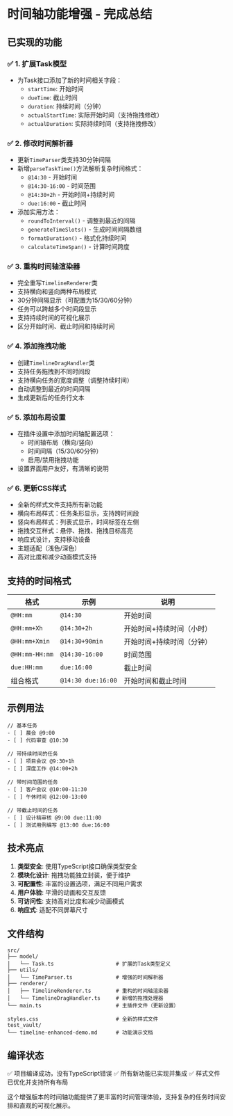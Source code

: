 # 时间轴功能增强 - 完成总结

## 已实现的功能

### ✅ 1. 扩展Task模型
- 为Task接口添加了新的时间相关字段：
  - `startTime`: 开始时间
  - `dueTime`: 截止时间
  - `duration`: 持续时间（分钟）
  - `actualStartTime`: 实际开始时间（支持拖拽修改）
  - `actualDuration`: 实际持续时间（支持拖拽修改）

### ✅ 2. 修改时间解析器
- 更新`TimeParser`类支持30分钟间隔
- 新增`parseTaskTime()`方法解析复杂时间格式：
  - `@14:30` - 开始时间
  - `@14:30-16:00` - 时间范围
  - `@14:30+2h` - 开始时间+持续时间
  - `due:16:00` - 截止时间
- 添加实用方法：
  - `roundToInterval()` - 调整到最近的间隔
  - `generateTimeSlots()` - 生成时间间隔数组
  - `formatDuration()` - 格式化持续时间
  - `calculateTimeSpan()` - 计算时间跨度

### ✅ 3. 重构时间轴渲染器
- 完全重写`TimelineRenderer`类
- 支持横向和竖向两种布局模式
- 30分钟间隔显示（可配置为15/30/60分钟）
- 任务可以跨越多个时间段显示
- 支持持续时间的可视化展示
- 区分开始时间、截止时间和持续时间

### ✅ 4. 添加拖拽功能
- 创建`TimelineDragHandler`类
- 支持任务拖拽到不同时间段
- 支持横向任务的宽度调整（调整持续时间）
- 自动调整到最近的时间间隔
- 生成更新后的任务行文本

### ✅ 5. 添加布局设置
- 在插件设置中添加时间轴配置选项：
  - 时间轴布局（横向/竖向）
  - 时间间隔（15/30/60分钟）
  - 启用/禁用拖拽功能
- 设置界面用户友好，有清晰的说明

### ✅ 6. 更新CSS样式
- 全新的样式文件支持所有新功能
- 横向布局样式：任务条形显示，支持跨时间段
- 竖向布局样式：列表式显示，时间标签在左侧
- 拖拽交互样式：悬停、拖拽、拖拽目标高亮
- 响应式设计，支持移动设备
- 主题适配（浅色/深色）
- 高对比度和减少动画模式支持

## 支持的时间格式

| 格式 | 示例 | 说明 |
|------|------|------|
| `@HH:mm` | `@14:30` | 开始时间 |
| `@HH:mm+Xh` | `@14:30+2h` | 开始时间+持续时间（小时） |
| `@HH:mm+Xmin` | `@14:30+90min` | 开始时间+持续时间（分钟） |
| `@HH:mm-HH:mm` | `@14:30-16:00` | 时间范围 |
| `due:HH:mm` | `due:16:00` | 截止时间 |
| 组合格式 | `@14:30 due:16:00` | 开始时间和截止时间 |

## 示例用法

```timeline
// 基本任务
- [ ] 晨会 @9:00
- [ ] 代码审查 @10:30

// 带持续时间的任务
- [ ] 项目会议 @9:30+1h
- [ ] 深度工作 @14:00+2h

// 带时间范围的任务
- [ ] 客户会议 @10:00-11:30
- [ ] 午休时间 @12:00-13:00

// 带截止时间的任务
- [ ] 设计稿审核 @9:00 due:11:00
- [ ] 测试用例编写 @13:00 due:16:00
```

## 技术亮点

1. **类型安全**: 使用TypeScript接口确保类型安全
2. **模块化设计**: 拖拽功能独立封装，便于维护
3. **可配置性**: 丰富的设置选项，满足不同用户需求
4. **用户体验**: 平滑的动画和交互反馈
5. **可访问性**: 支持高对比度和减少动画模式
6. **响应式**: 适配不同屏幕尺寸

## 文件结构

```
src/
├── model/
│   └── Task.ts                    # 扩展的Task类型定义
├── utils/
│   └── TimeParser.ts              # 增强的时间解析器
├── renderer/
│   ├── TimelineRenderer.ts        # 重构的时间轴渲染器
│   └── TimelineDragHandler.ts     # 新增的拖拽处理器
└── main.ts                        # 主插件文件（更新设置）

styles.css                         # 全新的样式文件
test_vault/
└── timeline-enhanced-demo.md      # 功能演示文档
```

## 编译状态

✅ 项目编译成功，没有TypeScript错误
✅ 所有新功能已实现并集成
✅ 样式文件已优化并支持所有布局

这个增强版本的时间轴功能提供了更丰富的时间管理体验，支持复杂的任务时间安排和直观的可视化展示。